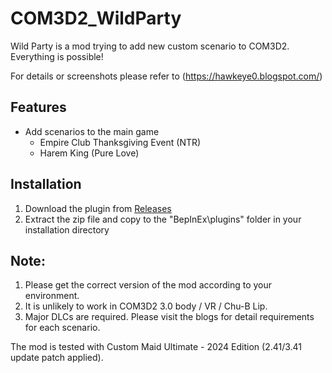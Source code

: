 # COM3D2_WildParty

Wild Party is a mod trying to add new custom scenario to COM3D2.<br>
Everything is possible!<br>

For details or screenshots please refer to (https://hawkeye0.blogspot.com/)

## Features

- Add scenarios to the main game
  - Empire Club Thanksgiving Event (NTR)
  - Harem King (Pure Love)
 


## Installation
1. Download the plugin from [Releases](https://github.com/hawkeye-e/COM3D2_WildParty/releases)
2. Extract the zip file and copy to the "BepInEx\plugins" folder in your installation directory

## Note:
1. Please get the correct version of the mod according to your environment.
2. It is unlikely to work in COM3D2 3.0 body / VR / Chu-B Lip.
3. Major DLCs are required. Please visit the blogs for detail requirements for each scenario.

The mod is tested with Custom Maid Ultimate - 2024 Edition (2.41/3.41 update patch applied).
